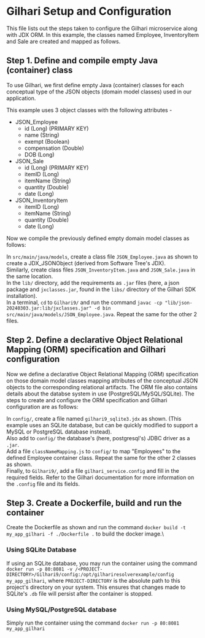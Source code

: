 # Gilhari Setup and Configuration
This file lists out the steps taken to configure the Gilhari microservice along with JDX ORM. In this example, the classes named Employee, InventoryItem and Sale are created and mapped as follows.

## Step 1. Define and compile empty Java (container) class
To use Gilhari, we first define empty Java (container) classes for each conceptual type of the JSON objects (domain model classes) used in our application.

This example uses 3 object classes with the following attributes -
* JSON_Employee
    * id (Long) (PRIMARY KEY)
    * name (String)
    * exempt (Boolean)
    * compensation (Double)
    * DOB (Long)
* JSON_Sale 
    * id (Long) (PRIMARY KEY)
    * itemID (Long) 
    * itemName (String)
    * quantity (Double)
    * date (Long)
* JSON_InventoryItem
    * itemID (Long)
    * itemName (String)
    * quantity (Double)
    * date (Long)

Now we compile the previously defined empty domain model classes as follows:

In `src/main/java/models`, create a class file `JSON_Employee.java` as shown to create a JDX_JSONObject (derived from Software Tree's JDX).\
Similarly, create class files `JSON_InventoryItem.java` and `JSON_Sale.java` in the same location.\
In the `lib/` directory, add the requirements as `.jar` files (here, a json package and `jxclasses.jar`, found in the `libs/` directory of the Gilhari SDK installation).\
In a terminal, `cd` to `Gilhari9/` and run the command `javac -cp "lib/json-20240303.jar:lib/jxclasses.jar" -d bin src/main/java/models/JSON_Employee.java`. Repeat the same for the other 2 files.

## Step 2. Define a declarative Object Relational Mapping (ORM) specification and Gilhari configuration
Now we define a declarative Object Relational Mapping (ORM) specification on those domain model classes mapping attributes of the conceptual JSON objects to the corresponding relational artifacts. The ORM file also contains details about the databse system in use (PostgreSQL/MySQL/SQLite). The steps to create and configure the ORM specification and Gilhari configuration are as follows:

In `config/`, create a file named `gilhari9_sqlite3.jdx` as shown. (This example uses an SQLite database, but can be quickly modified to support a MySQL or PostgreSQL database instead).\
Also add to `config/` the database's (here, postgresql's) JDBC driver as a `.jar`.\
Add a file `classNameMapping.js` to `config/` to map "Employees" to the defined Employee container class. Repeat the same for the other 2 classes as shown.\
Finally, to `Gilhari9/`, add a file `gilhari_service.config` and fill in the required fields. Refer to the Gilhari documentation for more information on the `.config` file and its fields.

## Step 3. Create a Dockerfile, build and run the container
Create the Dockerfile as shown and run the command
`docker build -t my_app_gilhari -f ./Dockerfile .` to build the docker image.\

### Using SQLite Database
If using an SQLite database, you may run the container using the command `docker run -p 80:8081 -v /<PROJECT-DIRECTORY>/Gilhari9/config:/opt/gilhariresolverexample/config my_app_gilhari`, where `PROJECT-DIRECTORY` is the absolute path to this project's directory on your system. This ensures that changes made to SQLite's `.db` file will persist after the container is stopped.

### Using MySQL/PostgreSQL database
Simply run the container using the command `docker run -p 80:8081 my_app_gilhari`

